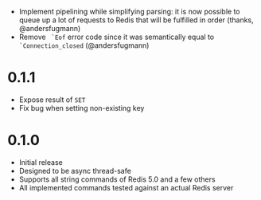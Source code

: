 * Implement pipelining while simplifying parsing: it is now possible to queue
  up a lot of requests to Redis that will be fulfilled in order (thanks,
  @andersfugmann)
* Remove `` `Eof`` error code since it was semantically equal to ``
  `Connection_closed`` (@andersfugmann)

0.1.1
=====

* Expose result of `SET`
* Fix bug when setting non-existing key

0.1.0
=====

* Initial release
* Designed to be async thread-safe
* Supports all string commands of Redis 5.0 and a few others
* All implemented commands tested against an actual Redis server

